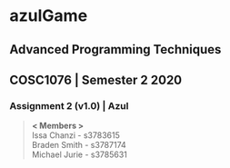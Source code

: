
# azulGame
## Advanced Programming Techniques
## COSC1076 | Semester 2 2020
### Assignment 2 (v1.0) | Azul

> **< Members >**  
> Issa Chanzi - s3783615  
> Braden Smith - s3787174  
> Michael Jurie - s3785631  

